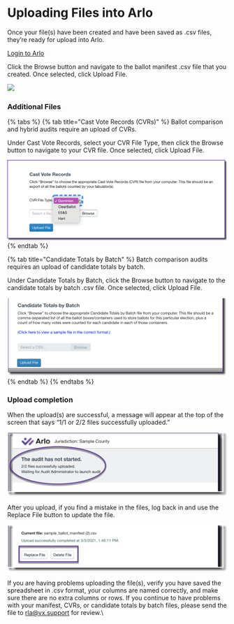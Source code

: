 # Uploading Files into Arlo

Once your file(s) have been created and have been saved as .csv files, they’re ready for upload into Arlo.&#x20;

[Login to Arlo](../logging-into-arlo.md)

Click the Browse button and navigate to the ballot manifest .csv file that you created. Once selected, click Upload File.

![](https://lh6.googleusercontent.com/kGG\_P7FDlguo8nB6C1ZRBJnqDm2oVLzvfkoSSfC\_m-0zR2-p66RlnWq70FQ8UgY74lDuUslzwRw1b-\_W9N7\_jbLY9Po9FE4xxhRI6cu4L2nexgyfvAZQiK-uiqPvI2V38JXPc\_2v)

### **Additional Files**

{% tabs %}
{% tab title="Cast Vote Records (CVRs)" %}
Ballot comparison and hybrid audits require an upload of CVRs.

Under Cast Vote Records, select your CVR File Type, then click the Browse button to navigate to your CVR file.  Once selected, click Upload File.

![](<../../.gitbook/assets/image (73).png>)
{% endtab %}

{% tab title="Candidate Totals by Batch" %}
Batch comparison audits requires an upload of candidate totals by batch.

Under Candidate Totals by Batch, click the Browse button to navigate to the candidate totals by batch .csv file.  Once selected, click Upload File.

![](<../../.gitbook/assets/image (45).png>)
{% endtab %}
{% endtabs %}

### **Upload completion**

When the upload(s) are successful, a message will appear at the top of the screen that says “1/1 or 2/2 files successfully uploaded.”&#x20;

![](<../../.gitbook/assets/image (13).png>)

After you upload, if you find a mistake in the files, log back in and use the Replace File button to update the file.

![](<../../.gitbook/assets/image (15).png>)

If you are having problems uploading the file(s), verify you have saved the spreadsheet in .csv format, your columns are named correctly, and make sure there are no extra columns or rows.  If you continue to have problems with your manifest, CVRs, or candidate totals by batch files, please send the file to [rla@vx.support](mailto:rla@vx.support) for review.\
